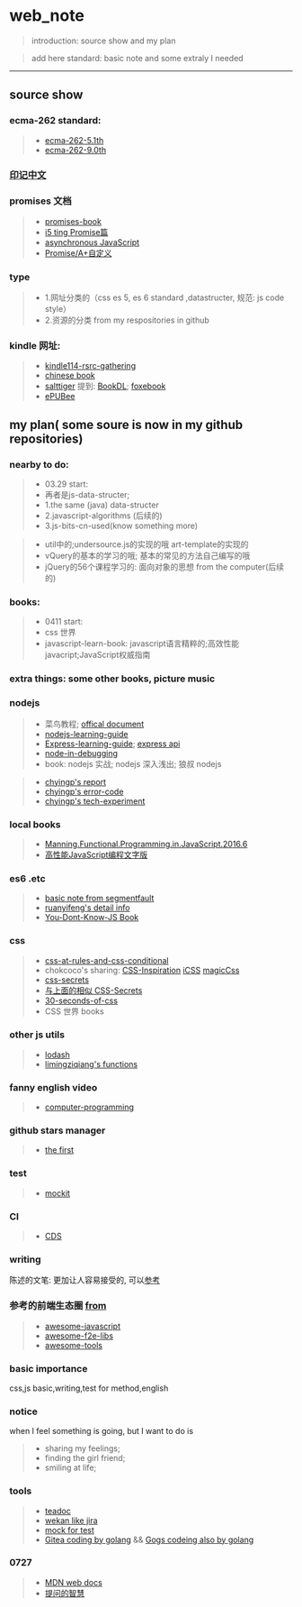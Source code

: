 # web_note

> introduction: source show and my plan

> add here standard: basic note and some extraly I needed

------

## source show

### ecma-262 standard:
> * [ecma-262-5.1th](http://www.ecma-international.org/ecma-262/5.1/index.html)
> * [ecma-262-9.0th](http://www.ecma-international.org/ecma-262/9.0/index.html#sec-normative-references)

### [印记中文](https://docschina.org/)

### promises 文档
> * [promises-book](http://liubin.org/promises-book/)
> * [i5 ting Promise篇](https://cnodejs.org/topic/560dbc826a1ed28204a1e7de)
> * [asynchronous JavaScript](https://github.com/caolan/async)
> * [Promise/A+自定义](https://cnodejs.org/topic/5603cb8a152fdd025f0f5014)

### type
> * 1.网址分类的（css es 5, es 6 standard ,datastructer,  规范: js code style）
> * 2.资源的分类 from my respositories in github

### kindle 网址: 
> * [kindle114-rsrc-gathering](https://github.com/it-ebooks/kindle114-rsrc-gathering)
> * [chinese book](https://mega.nz/#F!qQUwUTKR!okYrzPOauVIaFj4GNSRZfA)
> * [salttiger](https://salttiger.com/)  提到: [BookDL](https://bookdl.com/page/2/); [foxebook](https://www.foxebook.net/search/javascript)
> * [ePUBee](http://cn.epubee.com/kindle%E9%98%85%E8%AF%BBepub.html)

## my plan( some soure is now in my github repositories)

### nearby to do:	
> * 03.29 start:
> * 再者是js-data-structer; 
> * 1.the same (java) data-structer 
> * 2.javascript-algorithms (后续的)
> * 3.js-bits-cn-used(know something more)

> * util中的;undersource.js的实现的哦 art-template的实现的
> * vQuery的基本的学习的哦;  基本的常见的方法自己编写的哦
> * jQuery的56个课程学习的: 面向对象的思想 from the computer(后续的)
	
	
### books: 
> * 0411 start:
> * css 世界
> * javascript-learn-book: javascript语言精粹的;高效性能javacript;JavaScript权威指南

### extra things: some other books,  picture music

### nodejs
> * 菜鸟教程; [offical document](https://nodejs.org/docs/latest-v10.x/api/index.html)
> * [nodejs-learning-guide](https://github.com/chyingp/nodejs-learning-guide)
> * [Express-learning-guide](https://github.com/qiutian00/Express-learning-guide); [express api](http://expressjs.com/en/4x/api.html)
> * [node-in-debugging](https://github.com/chyingp/node-in-debugging)
> * book: nodejs 实战; nodejs 深入浅出; 狼叔 nodejs


> * [chyingp's report](https://github.com/chyingp/report/tree/master/bin)
> * [chyingp's error-code](https://github.com/chyingp/error-code)
> * [chyingp's tech-experiment](https://github.com/chyingp/tech-experiment)

### local books
> * [Manning.Functional.Programming.in.JavaScript.2016.6](https://github.com/qiutian00/web_note/tree/master/e-books)
> * [高性能JavaScript编程文字版](https://github.com/qiutian00/web_note/tree/master/e-books)


### es6 .etc
> * [basic note from segmentfault](https://segmentfault.com/a/1190000004365693)
> * [ruanyifeng's detail info](http://es6.ruanyifeng.com/#docs/intro)
> * [You-Dont-Know-JS Book](https://github.com/getify/You-Dont-Know-JS )

### css
> * [css-at-rules-and-css-conditional](https://www.w3cplus.com/css/css-at-rules-and-css-conditional.html)
> * chokcoco's sharing: [CSS-Inspiration](https://github.com/chokcoco/CSS-Inspiration) [iCSS](https://github.com/chokcoco/iCSS) [magicCss](https://github.com/chokcoco/magicCss)
> * [css-secrets](https://github.com/hanzichi/css-secrets)
> * [与上面的相似 CSS-Secrets](https://github.com/cssmagic/CSS-Secrets)
> * [30-seconds-of-css](https://github.com/30-seconds/30-seconds-of-css)
> * CSS 世界 books

### other js utils
> * [lodash](https://github.com/lodash/lodash)
> * [limingziqiang's functions](https://github.com/limingziqiang/functions)

### fanny english video
> * [computer-programming](https://www.khanacademy.org/computing/computer-programming/)

### github stars manager
> * [the first](https://app.astralapp.com/dashboard?language=JavaScript)

### test
> * [mockit](https://github.com/boyney123/mockit)

### CI
> * [CDS](https://github.com/ovh/cds)

### writing
陈述的文笔: 更加让人容易接受的, 可以[参考](https://cnodejs.org/topic/560dbc826a1ed28204a1e7de)

### 参考的前端生态圈 [from](https://github.com/sorrycc/sorrycc.com)
> * [awesome-javascript](https://github.com/sorrycc/awesome-javascript)
> * [awesome-f2e-libs](https://github.com/sorrycc/awesome-f2e-libs)
> * [awesome-tools](https://github.com/sorrycc/awesome-tools)

### basic importance
css,js basic,writing,test for method,english

### notice
when I feel something is going, but I want to do is 
> * sharing my feelings;
> * finding the girl friend;
> * smiling at life;

### tools
> * [teadoc](http://docs.teadocs.cn/cn/install.html)
> * [wekan like jira](https://github.com/wekan/wekan)
> * [mock for test](https://github.com/boyney123/mockit)
> * [Gitea coding by golang](https://github.com/go-gitea/gitea)  &&  [Gogs codeing also by golang](https://github.com/gogs)

### 0727
> * [MDN web docs](https://developer.mozilla.org/zh-CN/docs/Web)
> * [提问的智慧](https://github.com/ryanhanwu/How-To-Ask-Questions-The-Smart-Way/blob/master/README-zh_CN.md)
